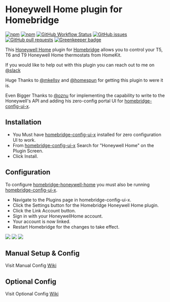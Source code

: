 # Honeywell Home plugin for Homebridge

[![npm](https://img.shields.io/npm/v/homebridge-honeywell-home?style=for-the-badge)](https://www.npmjs.com/package/homebridge-honeywell-home)
[![npm](https://img.shields.io/npm/dt/homebridge-honeywell-home?style=for-the-badge)](https://www.npmjs.com/package/homebridge-honeywell-home)
[![GitHub Workflow Status](https://img.shields.io/github/workflow/status/donavanbecker/homebridge-honeywell-home/Node?style=for-the-badge)](https://github.com/donavanbecker/homebridge-honeywell-home/actions?query=workflow%3ANode)
[![GitHub issues](https://img.shields.io/github/issues/donavanbecker/homebridge-honeywell-home?style=for-the-badge)](https://github.com/donavanbecker/homebridge-honeywell-home/issues)
[![GitHub pull requests](https://img.shields.io/github/issues-pr/donavanbecker/homebridge-honeywell-home?style=for-the-badge)](https://github.com/donavanbecker/homebridge-honeywell-home/pulls) [![Greenkeeper badge](https://badges.greenkeeper.io/donavanbecker/homebridge-honeywell-home.svg)](https://greenkeeper.io/)





This [Honeywell Home](https://honeywellhome.com) plugin for [Homebridge](https://homebridge.io/) allows you to control your T5, T6 and T9 Honeywell Home thermostats from HomeKit.

If you would like to help out with this plugin you can reach out to me on [@slack](http://homebridgeteam.slack.com/)

Huge Thanks to [@mkellsy](https://github.com/mkellsy) and [@homespun](https://github.com/homespun) for getting this plugin to were it is.

Even Bigger Thanks to [@oznu](https://github.com/oznu) for implementing the capability to write to the Honeywell's API and adding his zero-config portal UI for [homebridge-config-ui-x](https://github.com/oznu/homebridge-config-ui-x).

## Installation
* You Must have [homebridge-config-ui-x](https://github.com/oznu/homebridge-config-ui-x) installed for zero configuration UI to work.
* From [homebridge-config-ui-x](https://github.com/oznu/homebridge-config-ui-x) Search for "Honeywell Home" on the Plugin Screen.
* Click Install.

## Configuration
To configure [homebridge-honeywell-home](https://www.npmjs.com/package/homebridge-honeywell-home) you must also be running [homebridge-config-ui-x](https://github.com/oznu/homebridge-config-ui-x).

* Navigate to the Plugins page in homebridge-config-ui-x.
* Click the Settings button for the Homebridge Honeywell Home plugin.
* Click the Link Account button.
* Sign in with your HoneywellHome account.
* Your account is now linked.
* Restart Homebridge for the changes to take effect.
  
<img src='honeywell/01.png' />
<img src='honeywell/02.png' />
<img src='honeywell/03.png' />

## Manual Setup & Config

  Visit Manual Config [Wiki](https://github.com/donavanbecker/homebridge-honeywell-home/wiki/Manual-Install-&-Config)

## Optional Config

  Visit Optional Config [Wiki](https://github.com/donavanbecker/homebridge-honeywell-home/wiki/Optional-Config)
